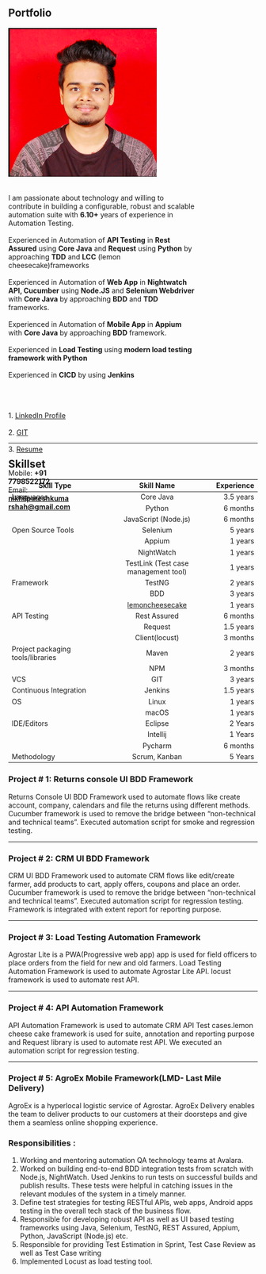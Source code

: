 ## Portfolio

<div class="row" style="height:67px">
<div class="column" style="width:75%">
  <img src="/images/logo.png" alt="Avatar" style="width:300px"><br>
  <br>
  
I am passionate about technology and willing to contribute in building a configurable, robust and scalable automation suite with <b>6.10+</b>  years of experience in Automation Testing.
<br>
<br>
Experienced in Automation of <b>API Testing</b> in <b>Rest Assured</b> using <b>Core Java</b> and <b>Request</b> using <b>Python</b> by approaching <b>TDD</b> and <b>LCC</b> (lemon cheesecake)frameworks
<br>
<br>
Experienced in Automation of <b>Web App</b> in <b>Nightwatch API, Cucumber</b> using <b>Node.JS</b> and <b>Selenium Webdriver</b> with <b>Core Java</b> by approaching <b>BDD</b> and <b>TDD</b> frameworks.
<br>
<br>
Experienced in Automation of <b>Mobile App</b> in <b>Appium</b> with <b>Core Java</b> by approaching <b>BDD</b> framework.
<br>
<br>
Experienced in <b>Load Testing</b> using <b>modern load testing framework with Python</b> 
<br>
<br>
Experienced in <b>CICD</b> by using <b>Jenkins</b>

<br>
<br>


  
 </div>
 <div class="row" style="height:67px">
 <div class="column" style="width:25%">
   <br>
  1. <a href="https://www.linkedin.com/in/nikhil-shah-227b95b5/">LinkedIn Profile</a> <br><br>
  2. <a href="https://github.com/nike14/">GIT</a><br><br>
  3. <a href="https://docs.google.com/document/d/1JluZwNp4d5m4YVUTnv8KQA1-mesxYOrc4vjSh3dYEkg/edit?usp=sharing">Resume</a>

<br>
<br>

   Mobile: <b>+91 7798522172</b><br>
   Email:  <b>nikhilpareshkumarshah@gmail.com</b>
  
</div>
</div>


---

## Skillset

| Skill Type | Skill Name | Experience |  
|-----------|:-----------:|-----------:| 
| Languages | Core Java | 3.5 years |
| | Python | 6 months |
| | JavaScript (Node.js) | 6 months |
| Open Source Tools | Selenium | 5 years |
|| Appium | 1 years |
|| NightWatch | 1 years |
|| TestLink (Test case management tool) | 1 years |
| Framework | TestNG | 2 years |
|| BDD | 3 years |
|| [lemoncheesecake](https://github.com/lemoncheesecake/lemoncheesecake) | 1 years |
| API Testing | Rest Assured | 6 months |
|| Request | 1.5 years | 
|| Client(locust) | 3 months |
| Project packaging tools/libraries | Maven | 2 years |
|| NPM | 3 months |
| VCS | GIT | 3 years |
| Continuous Integration | Jenkins | 1.5 years |
| OS | Linux | 1 years |
|| macOS | 1 years |
| IDE/Editors | Eclipse | 2 Years |
| | Intellij | 1 Years |
|| Pycharm| 6 months |
| Methodology| Scrum, Kanban | 5 Years |

### Project # 1: Returns console UI BDD Framework

Returns Console UI BDD Framework used to automate flows like create account, company, calendars and file the returns using different methods. Cucumber framework is used to remove the bridge between “non-technical and technical teams”. Executed automation script for smoke and regression testing. 

---

### Project # 2: CRM UI BDD Framework

CRM UI BDD Framework used to automate CRM flows like edit/create farmer, add products to cart, apply offers, coupons and place an order. Cucumber framework is used to remove the bridge between “​non-technical and technical teams​”. Executed automation script for ​regression testing​. Framework is integrated with​ extent report​ for reporting purpose.

---

### Project # 3: Load Testing Automation Framework

Agrostar Lite is a PWA(Progressive web app) app is used for ​field officers to place orders from the field for new and old farmers. ​Load Testing Automation Framework is used to automate Agrostar Lite API. locust framework is used to automate rest API.

---
### Project # 4: API Automation Framework

API Automation Framework is used to automate CRM ​API Test cases. ​lemon cheese cake framework ​is used for​ ​suite, annotation and reporting purpose and ​Request library is used to automate rest API.​ ​We executed an automation script for regression testing.

---

### Project # 5: AgroEx Mobile Framework(LMD- Last Mile Delivery)

AgroEx is a hyperlocal logistic service of Agrostar. AgroEx Delivery enables the team to deliver products to our customers at their doorsteps and give them a seamless online shopping experience.



### Responsibilities​ : 
1. Working and mentoring automation QA technology teams at Avalara.
2. Worked on building end-to-end BDD integration tests from scratch with Node.js, NightWatch. Used Jenkins to run tests on successful builds and publish results. These tests were helpful in catching issues in the relevant modules of the system in a timely manner.
3. Define test strategies for testing RESTful APIs, web apps, Android apps testing in the overall tech stack of the business flow. 
4. Responsible for developing robust API as well as UI based testing frameworks using Java, Selenium, TestNG, REST Assured, Appium, Python, JavaScript (Node.js) etc.
5. Responsible for providing Test Estimation in Sprint, Test Case Review as well as Test Case writing 
6. Implemented Locust as load testing tool.

